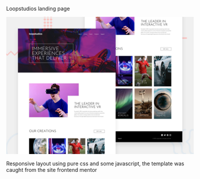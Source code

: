 Loopstudios landing page

![Design preview for the Loopstudios landing page coding challenge](./design/desktop-preview.jpg)

Responsive layout using pure css and some javascript, the template was caught from the site frontend mentor
